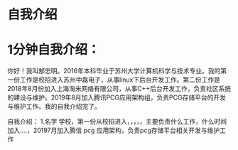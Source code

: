 # 自我介绍

# 1分钟自我介绍：
你好！我叫郜忠明。2016年本科毕业于苏州大学计算机科学与技术专业。我的第一份工作是校招进入苏州中磊电子，从事linux下后台开发工作。第二份工作是2018年8月份加入上海淘米网络有限公司，从事C++后台开发工作，负责社区系统的建设与维护。2019年8月加入腾讯PCG应用架构组，负责PCG存储平台的开发与维护工作。我的自我介绍完了。

自我介绍：
  1.名字  学校，第一份从校招进入，，，，，主要负责什么工作，什么时间加入....，20197月加入腾信 pcg 应用架构，负责pcg存储平台相关开发与维护工作
